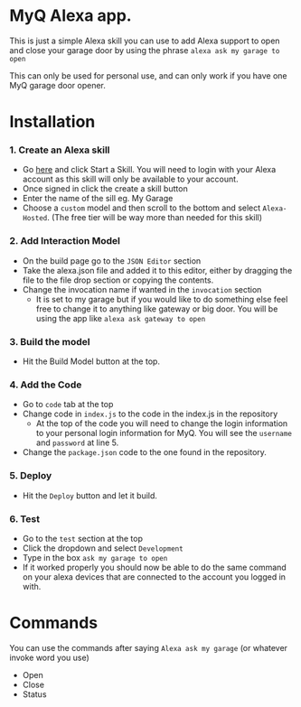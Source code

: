 # MyQ Alexa app.

This is just a simple Alexa skill you can use to add Alexa support to open and close your garage door by using the phrase `alexa ask my garage to open`

This can only be used for personal use, and can only work if you have one MyQ garage door opener. 

# Installation
### 1. Create an Alexa skill
* Go [here](https://developer.amazon.com/alexa-skills-kit) and click Start a Skill. You will need to login with your Alexa account as this skill will only be available to your account.
* Once signed in click the create a skill button
* Enter the name of the sill eg. My Garage
* Choose a `custom` model and then scroll to the bottom and select `Alexa-Hosted`. (The free tier will be way more than needed for this skill)

### 2. Add Interaction Model
* On the build page go to the `JSON Editor` section 
* Take the alexa.json file and added it to this editor, either by dragging the file to the file drop section or copying the contents.
* Change the invocation name if wanted in the `invocation` section
  * It is set to my garage but if you would like to do something else feel free to change it to anything like gateway or big door. You will be using the app like `alexa ask gateway to open`

### 3. Build the model
* Hit the Build Model button at the top.

### 4. Add the Code
* Go to `code` tab at the top
* Change code in `index.js` to the code in the index.js in the repository
  * At the top of the code you will need to change the login information to your personal login information for MyQ. You will see the `username` and `password` at line 5.
* Change the `package.json` code to the one found in the repository.

### 5. Deploy
* Hit the `Deploy` button and let it build.

### 6. Test
* Go to the `test` section at the top
* Click the dropdown and select `Development`
* Type in the box `ask my garage to open`
* If it worked properly you should now be able to do the same command on your alexa devices that are connected to the account you logged in with.

# Commands
You can use the commands after saying `Alexa ask my garage` (or whatever invoke word you use)
* Open
* Close
* Status